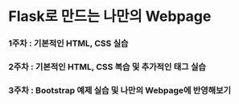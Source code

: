 # Flask로 만드는 나만의 Webpage

### 1주차 : 기본적인 HTML, CSS 실습
### 2주차 : 기본적인 HTML, CSS 복습 및 추가적인 태그 실습
### 3주차 : Bootstrap 예제 실습 및 나만의 Webpage에 반영해보기